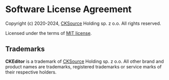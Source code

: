 Software License Agreement
==========================

Copyright (c) 2020-2024, [CKSource](http://cksource.com) Holding sp. z o.o. All rights reserved.

Licensed under the terms of [MIT license](https://opensource.org/licenses/MIT).

Trademarks
----------

**CKEditor** is a trademark of [CKSource](http://cksource.com) Holding sp. z o.o. All other brand and product names are trademarks, registered trademarks or service marks of their respective holders.
